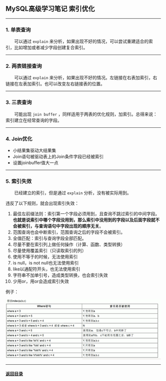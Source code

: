 ## MySQL高级学习笔记 索引优化
---
### 1. 单表查询

&emsp;&emsp;可以通过 `explain` 来分析，如果出现不好的情况，可以尝试重建适合的索引，比如增加或者减少字段创建复合索引。

---
### 2. 两表链接查询 

&emsp;&emsp;可以通过 `explain` 来分析，如果出现不好的情况。左链接在右表加索引，右链接在左表加索引。也可以改变左右链接表的位置。

---
### 3. 三表查询

&emsp;&emsp;可能出现 `join buffer` ，同样适用于两表的优化规则，加索引。总得来说：索引建立在经常查询的字段。

---
### 4. Join优化

+ 小结果集驱动大结果集
+ Join语句被驱动表上的Join条件字段已经被索引
+ 设置joinbuffer值大一点

---
### 5. 索引失效 

&emsp;&emsp;已经建立的索引，但是通过 `explain` 分析，没有被实际用到。

违反了以下规则，就会出现索引失效：

1. 最佳左前缀法则：索引第一个字段必须用到，且查询不跳过索引的中间字段。**也就是说索引中哪个字段没用到，那么索引中没用到的字段以及后面字段就不会被索引，与查询语句中字段出现的顺序无关**。
2. 范围查询也会中断索引，范围查询之后的字段不会被索引。
2. 全值匹配：索引与查询字段全部匹配。
3. 尽量不要在索引列上做任何操作（计算、函数、类型转换）
4. 尽量使用覆盖索引（只读取索引的列）
5. 使用不等于的时候，无法使用索引
6. is null，is not null也无法使用索引
7. like以通配符开头，也无法使用索引
8. 字符串不加单引号，造成类型转换，也会索引失效
9. 少用or，用or会造成索引失效

例子：

![index例子](./img/index.png)

---

#### [返回目录](./)
